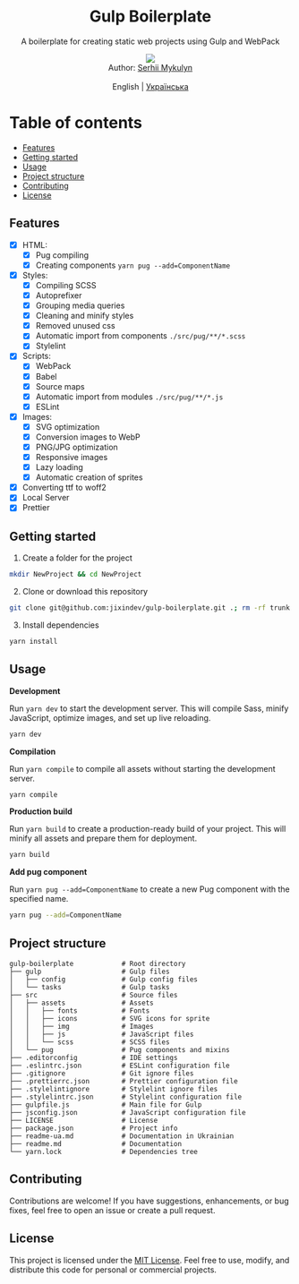 <div align="center">
<h1>Gulp Boilerplate</h1>
<p>A boilerplate for creating static web projects using Gulp and WebPack</p>
<img src="https://img.shields.io/github/package-json/v/jixindev/gulp-boilerplate?style=for-the-badge&color=blue">

<br>
Author: <a href="https://jixindev.com" target="_blank">Serhii Mykulyn</a>
<br>
<br>
English | <a href="/readme-ua.md">Українська</a>
</div>

# Table of contents

- [Features](#features)
- [Getting started](#getting-started)
- [Usage](#usage)
- [Project structure](#project-structure)
- [Contributing](#contributing)
- [License](#license)

## Features

- [x] HTML:
  - [x] Pug compiling
  - [x] Creating components `yarn pug --add=ComponentName`
- [x] Styles:
  - [x] Compiling SCSS
  - [x] Autoprefixer
  - [x] Grouping media queries
  - [x] Cleaning and minify styles
  - [x] Removed unused css
  - [x] Automatic import from components `./src/pug/**/*.scss`
  - [x] Stylelint
- [x] Scripts:
  - [x] WebPack
  - [x] Babel
  - [x] Source maps
  - [x] Automatic import from modules `./src/pug/**/*.js`
  - [x] ESLint
- [x] Images:
  - [x] SVG optimization
  - [x] Conversion images to WebP
  - [x] PNG/JPG optimization
  - [x] Responsive images
  - [x] Lazy loading
  - [x] Automatic creation of sprites
- [x] Converting ttf to woff2
- [x] Local Server
- [x] Prettier

## Getting started

1. Create a folder for the project

```bash
mkdir NewProject && cd NewProject
```

2. Clone or download this repository

```bash
git clone git@github.com:jixindev/gulp-boilerplate.git .; rm -rf trunk .git
```

3. Install dependencies

```bash
yarn install
```

## Usage

**Development**

Run `yarn dev` to start the development server. This will compile Sass, minify JavaScript, optimize images, and set up live reloading.

```bash
yarn dev
```

**Compilation**

Run `yarn compile` to compile all assets without starting the development server.

```bash
yarn compile
```

**Production build**

Run `yarn build` to create a production-ready build of your project. This will minify all assets and prepare them for deployment.

```bash
yarn build
```

**Add pug component**

Run `yarn pug --add=ComponentName` to create a new Pug component with the specified name.

```bash
yarn pug --add=ComponentName
```

## Project structure

```
gulp-boilerplate            # Root directory
├── gulp                    # Gulp files
│   ├── config              # Gulp config files
│   └── tasks               # Gulp tasks
├── src                     # Source files
│   ├── assets              # Assets
│   │   ├── fonts           # Fonts
│   │   ├── icons           # SVG icons for sprite
│   │   ├── img             # Images
│   │   ├── js              # JavaScript files
│   │   └── scss            # SCSS files
│   └── pug                 # Pug components and mixins
├── .editorconfig           # IDE settings
├── .eslintrc.json          # ESLint configuration file
├── .gitignore              # Git ignore files
├── .prettierrc.json        # Prettier configuration file
├── .stylelintignore        # Stylelint ignore files
├── .stylelintrc.json       # Stylelint configuration file
├── gulpfile.js             # Main file for Gulp
├── jsconfig.json           # JavaScript configuration file
├── LICENSE                 # License
├── package.json            # Project info
├── readme-ua.md            # Documentation in Ukrainian
├── readme.md               # Documentation
└── yarn.lock               # Dependencies tree
```

## Contributing

Contributions are welcome! If you have suggestions, enhancements, or bug fixes, feel free to open an issue or create a pull request.

## License

This project is licensed under the [MIT License](/LICENSE). Feel free to use, modify, and distribute this code for personal or commercial projects.
